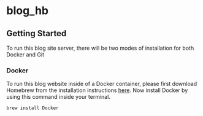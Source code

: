 # blog_hb

## Getting Started

To run this blog site server, there will be two modes of installation for both Docker and Git

### Docker

To run this blog website inside of a Docker container, please first download Homebrew from the installation instructions [here](https://brew.sh). Now install Docker by using this command inside your terminal.

```bash
brew install Docker
```
